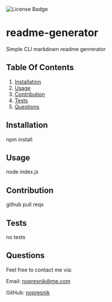 
  ![License Badge](https://img.shields.io/badge/License-MIT-BLUE)
  # readme-generator
  Simple CLI markdown readme genrerator
  ## Table Of Contents
  1. [Installation](#Installation)
  2. [Usage](#Usage)
  3. [Contribution](#Contribution)
  4. [Tests](#Tests)
  5. [Questions](#Questions)

  ## Installation
  npm install

  ## Usage
  node index.js

  ## Contribution
  github pull reqs

  ## Tests
  no tests

  ## Questions
  Feel free to contact me via:

  Email: [nopresnik@me.com](mailto:nopresnik@me.com)
  
  GitHub: [nopresnik](https://github.com/nopresnik)
  